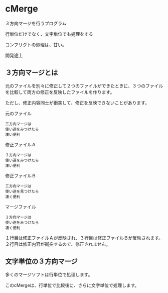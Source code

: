 # cMerge
３方向マージを行うプログラム

行単位だけでなく、文字単位でも処理をする

コンフリクトの処理は、甘い。

開発途上

## ３方向マージとは
元のファイルを別々に修正して２つのファイルができたときに、３つのファイルを比較して両方の修正を反映したファイルを作ります。

ただし、修正内容同士が衝突して、修正を反映できないことがあります。

元のファイル
```
三方向マージは
使い途をみつけたら
凄い便利
```

修正ファイルＡ
```
３方向マージは
使い道をみつけたら
凄い便利
```

修正ファイルＢ
```
三方向マージは
使い途を見つけたら
凄く便利
```

マージファイル
```
３方向マージは
使い途をみつけたら
凄く便利
```

１行目は修正ファイルＡが反映され、３行目は修正ファイルＢが反映されます。
２行目は修正内容が衝突するので、修正されません。

## 文字単位の３方向マージ

多くのマージソフトは行単位で処理します。

このcMergeは、行単位で比較後に、さらに文字単位で処理します。
